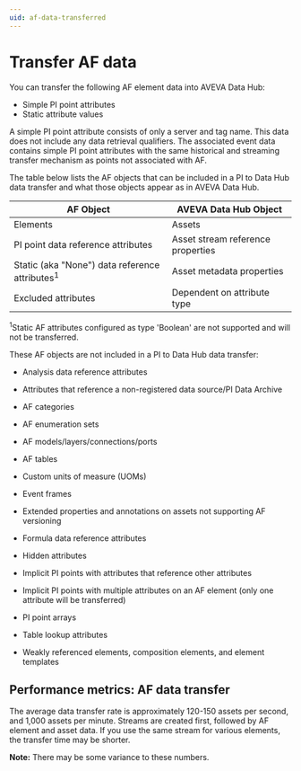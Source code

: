 ```yaml
---
uid: af-data-transferred
---
```


# Transfer AF data

You can transfer the following AF element data into AVEVA Data Hub:

* Simple PI point attributes
* Static attribute values

A simple PI point attribute consists of only a server and tag name. This data does not include any data retrieval qualifiers. The associated event data contains simple PI point attributes with the same historical and streaming transfer mechanism as points not associated with AF. 

The table below lists the AF objects that can be included in a PI to Data Hub data transfer and what those objects appear as in AVEVA Data Hub.

| AF Object                                                 | AVEVA Data Hub Object |
| --------------------------------------------------------- | --------------------- |
| Elements                                                  | Assets |
| PI point data reference attributes                        | Asset stream reference properties |
| Static (aka "None") data reference attributes<sup>1</sup> | Asset metadata properties |
| Excluded attributes                                       | Dependent on attribute type |

<sup>1</sup>Static AF attributes configured as type 'Boolean' are not supported and will not be transferred.

These AF objects are not included in a PI to Data Hub data transfer:

* Analysis data reference attributes

* Attributes that reference a non-registered data source/PI Data Archive

* AF categories

* AF enumeration sets

* AF models/layers/connections/ports

* AF tables

* Custom units of measure (UOMs)

* Event frames 

* Extended properties and annotations on assets not supporting AF versioning

* Formula data reference attributes 

* Hidden attributes

* Implicit PI points with attributes that reference other attributes

* Implicit PI points with multiple attributes on an AF element (only one attribute will be transferred)

* PI point arrays

* Table lookup attributes

* Weakly referenced elements, composition elements, and element templates

## Performance metrics: AF data transfer

The average data transfer rate is approximately 120-150 assets per second, and 1,000 assets per minute. Streams are created first, followed by AF element and asset data. If you use the same stream for various elements, the transfer time may be shorter.

**Note:** There may be some variance to these numbers.
